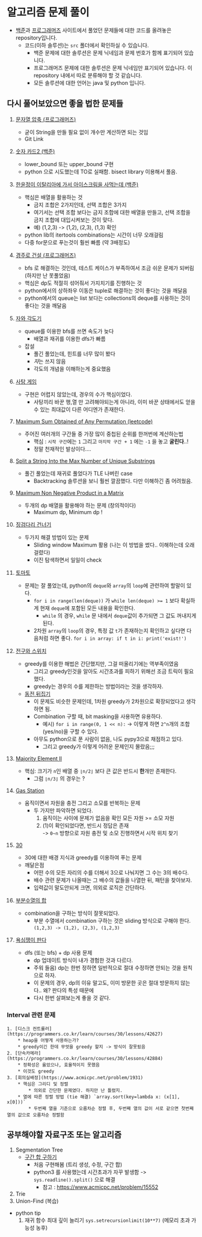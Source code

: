 # 알고리즘 문제 풀이

* [백준](https://www.acmicpc.net/)과 [프로그래머즈](https://programmers.co.kr/) 사이트에서 풀었던 문제들에 대한 코드를 올려놓은 repository입니다.
  * 코드(이하 솔루션)는 `src` 폴더에서 확인하실 수 있습니다.
    * 백준 문제에 대한 솔루션은 문제 닉네임과 문제 번호가 함께 표기되어 있습니다.
    * 프로그래머즈 문제에 대한 솔루션은 문제 닉네임만 표기되어 있습니다. 이 repository 내에서 따로 분류해야 할 것 같습니다.
    * 모든 솔루션에 대한 언어는 java 및 python 입니다.


## 다시 풀어보았으면 좋을 법한 문제들
1. [문자열 압축 (프로그래머즈)](https://programmers.co.kr/learn/courses/30/lessons/60057)
    * 굳이 String을 만들 필요 없이 개수만 계산하면 되는 것임 
    * Git Link
   
2. [숫자 카드2 (백준)](https://www.acmicpc.net/problem/10816)
    * lower_bound 또는 upper_bound 구현
    * python 으로 시도했는데 TO로 실패함. bisect library 이용해서 풀음.
    
3. [한윤정이 이탈리아에 가서 아이스크림을 사먹는데 (백준)](https://www.acmicpc.net/problem/2422)
    * 핵심은 배열을 활용하는 것 
        * 금지 조합은 2가지인데, 선택 조합은 3가지
        * 여기서는 선택 조합 보다는 금지 조합에 대한 배열을 만들고, 선택 조합을 금지 조합에 대입시켜보는 것이 맞다.
        * 예) (1,2,3) -> (1,2), (2,3), (1,3) 확인
    * python lib의 itertools combinations는 시간이 너무 오래걸림
    * 다중 for문으로 푸는것이 훨씬 빠름 (약 3배정도)

4. [경주로 건설 (프로그래머즈)](https://programmers.co.kr/learn/courses/30/lessons/67259?language=python3)
    * bfs 로 해결하는 것인데, 테스트 케이스가 부족하여서 조금 쉬운 문제가 되버림 (하지만 난 못풀었음)
    * 핵심은 dp도 적절히 섞어줘서 가지치기를 진행하는 것
    * python에서의 상하좌우 이동은 tuple로 해결하는 것이 좋다는 것을 깨달음
    * python에서의 queue는 list 보다는 collections의 deque를 사용하는 것이 좋다는 것을 깨달음

5. [자와 각도기](https://www.acmicpc.net/problem/2916)
    * queue를 이용한 bfs를 쓰면 속도가 늦다
        * 배열과 재귀를 이용한 dfs가 빠름
    * 잡설
        * 풀긴 풀었는데, 힌트를 너무 많이 봤다
        * *자*는 쓰지 않음
        * 각도의 개념을 이해하는게 중요했음
        
6. [사탕 게임](https://www.acmicpc.net/problem/3085) 
    * 구현은 어렵지 않았는데, 경우의 수가 핵심이었다. 
        * 사탕끼리 바꾼 행,열 만 고려해야되는게 아니라, 이미 바꾼 상태에서도 얻을 수 있는 최대값이 다른 어디엔가 존재한다.

7. [Maximum Sum Obtained of Any Permutation (leetcode)](https://leetcode.com/problems/maximum-sum-obtained-of-any-permutation/)
    * 주어진 여러개의 구간들 중 가장 많이 중첩된 순위를 한꺼번에 계산하는법
        * 핵심 : `시작 구간`에는 `1` 그리고 `마지막 구간 + 1` 에는 `-1` 을 놓고 **굴린다**..!
        * 정말 천재적인 발상이다....
        
8. [Split a String Into the Max Number of Unique Substrings](https://leetcode.com/contest/weekly-contest-207/problems/split-a-string-into-the-max-number-of-unique-substrings/)
    * 풀긴 풀었는데 재귀로 풀었다가 TLE 나버린 case
        *   Backtracking 솔루션을 보니 훨씬 깔끔했다. 다만 이해하긴 좀 어려웠음.   
        
9. [Maximum Non Negative Product in a Matrix](https://leetcode.com/contest/weekly-contest-207/problems/maximum-non-negative-product-in-a-matrix/)
    * 두개의 dp 배열을 활용해야 하는 문제 (창의적이다)    
        * Maximum dp, Minimum dp !

10. [징검다리 건너기](https://programmers.co.kr/learn/courses/30/lessons/64062)
    * 두가지 해결 방법이 있는 문제
        * Sliding window Maximum 활용 (나는 이 방법을 썼다.. 이해하는데 오래걸렸다)
        * 이진 탐색하면서 일일이 check
         
11. [토마토](https://www.acmicpc.net/problem/7576)
    * 문제는 잘 풀었는데, python의 `deque`와 `array`의 `loop`에 관련하여 할말이 있다.
        * `for i in range(len(deque))` 가 `while len(deque) >= 1` 보다 확실하게 현재 `deque`에 포함된 모든 내용을 확인한다.
            * `while` 의 경우, `while` 문 내에서 `deque`값이 추가되면 그 값도 꺼내지게 된다. 
        * 2차원 `array`의 `loop`의 경우, 특정 값 `t`가 존재하는지 확인하고 싶다면 다음처럼 하면 좋다.
            `for i in array: if t in i: print('exist!')`
         
12. [전구와 스위치](https://www.acmicpc.net/problem/2138)
    * greedy를 이용한 해법은 간단했지만, 그걸 떠올리기에는 역부족이였음   
        * 그리고 greedy인것을 알아도 시간초과를 피하기 위해선 조금 트릭이 필요했다.
        * greedy는 경우의 수를 제한하는 방법이라는 것을 생각하자.
    * [동전 뒤집기](https://www.acmicpc.net/problem/1285)
        * 이 문제도 비슷한 문제인데, 1차원 greedy가 2차원으로 확장되었다고 생각하면 됨.
        * Combination 구할 때, bit masking을 사용하면 유용하다.
            * 예시) `for i in range(0, 1 << n):` -> 이렇게 하면 `2^n`개의 조합(yes/no)을 구할 수 있다.
        * 아무도 python으로 푼 사람이 없음, 나도 pypy3으로 채점하고 있다.
            * 그리고 greedy가 이렇게 어려운 문제인지 몰랐음;;;
        
        
13. [Majority Element II](https://leetcode.com/problems/majority-element-ii/)
    * 핵심: 크기가 `n`인 배열 중 `⌊n/2⌋` 보다 큰 값은 반드시 **한**개만 존재한다.
        * 그럼 `⌊n/3⌋` 의 경우는 ?

14. [Gas Station](https://leetcode.com/problems/gas-station/)
    * 움직이면서 자원을 충전 그리고 소모를 반복하는 문제
         * 두 가지만 파악하면 되었다.   
             1. 움직이는 사이에 문제가 없음을 확인 모든 자원 >= 소모 자원 
             2. (1)이 확인되었다면, 반드시 정답은 존재     
                -> `0~n` 방향으로 자원 충전 및 소모 진행하면서 시작 위치 찾기 
             
14. [30](https://www.acmicpc.net/problem/10610)
    * 30에 대한 배경 지식과 greedy를 이용하여 푸는 문제
    * 깨달은점
        * 어떤 수의 모든 자리의 수를 더해서 3으로 나눠지면 그 수는 3의 배수다.
        * 배수 관련 문제가 나올때는 그 배수의 값들을 나열한 뒤, 패턴을 찾아보자.
        * 입력값이 말도안되게 크면, 의외로 로직은 간단하다. 

14. [부분수열의 합](https://www.acmicpc.net/problem/14225)
    * combination을 구하는 방식이 잘못되었다.
        * 부분 수열에서 combination 구하는 것은 sliding 방식으로 구해야 한다.     
        `(1,2,3) -> (1,2), (2,3), (1,2,3)`
  

15. [욕심쟁이 판다](https://www.acmicpc.net/problem/1937)
    * dfs (또는 bfs) + dp 사용 문제
        * dp 업데이트 방식이 내가 경험한 것과 다르다.
        * 주워 들음) dp는 한번 정하면 일반적으로 절대 수정하면 안되는 것을 원칙으로 하자.
        * 이 문제의 경우, dp의 이유 말고도, 이미 방문한 곳은 절대 방문하지 않는다.. 왜? 판다의 특성 때문에
        * 다시 한번 살펴보는게 좋을 것 같다.
        
### Interval 관련 문제    
    1. [디스크 컨트롤러](https://programmers.co.kr/learn/courses/30/lessons/42627)
        * heap을 어떻게 사용하는가?
        * greedy이긴 한데 무엇을 greedy 할지 -> 방식이 잘못됬음
    2. [단속카메라](https://programmers.co.kr/learn/courses/30/lessons/42884)
        * 정확성은 옳았으나, 효율적이지 못했음
        * 이것도 greedy
    3. [회의실배정](https://www.acmicpc.net/problem/1931)
        * 핵심은 그리디 및 정렬
            * 의외로 간단한 문제였다. 하지만 난 틀렸지.
        * 열에 따른 정렬 방법 (tie 해결) `array.sort(key=lambda x: (x[1], x[0]))`
            * 두번째 열을 기준으로 오름차순 정렬 후, 두번째 열의 값이 서로 같으면 첫번째 열의 값으로 오름차순 정렬함
    
        
## 공부해야할 자료구조 또는 알고리즘
1. Segmentation Tree
    * [구간 합 구하기](https://www.acmicpc.net/problem/2042)
        * 처음 구현해봄 (트리 생성, 수정, 구간 합)
        * python3 를 사용했는데 시간초과가 자꾸 발생함 -> `sys.readline().split()` 으로 해결
            * 참고 : https://www.acmicpc.net/problem/15552
2. Trie
3. Union-Find (복습)

* python tip
    1. 재귀 함수 최대 깊이 늘리기 `sys.setrecursionlimit(10**7)` (메모리 초과 가능성 농후)
    
    